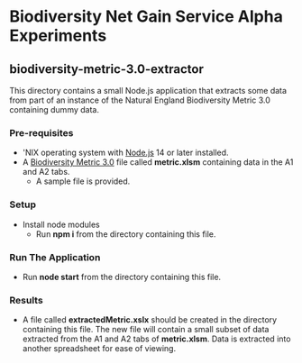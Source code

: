 # Biodiversity Net Gain Service Alpha Experiments

## biodiversity-metric-3.0-extractor

This directory contains a small Node.js application that extracts some data from part of an instance of the Natural England Biodiversity Metric 3.0 containing dummy data.

### Pre-requisites

* 'NIX operating system with [Node.js](https://nodejs.org/) 14 or later installed.
* A [Biodiversity Metric 3.0](http://publications.naturalengland.org.uk/publication/6049804846366720) file called **metric.xlsm** containing data in the A1 and A2 tabs.
  * A sample file is provided.

### Setup

* Install node modules
  * Run **npm i** from the directory containing this file.

### Run The Application

* Run **node start** from the directory containing this file.

### Results

* A file called **extractedMetric.xslx** should be created in the directory containing this file. The new file will contain a small subset of data extracted from the A1 and A2 tabs of **metric.xlsm**. Data is extracted into another spreadsheet for ease of viewing.
